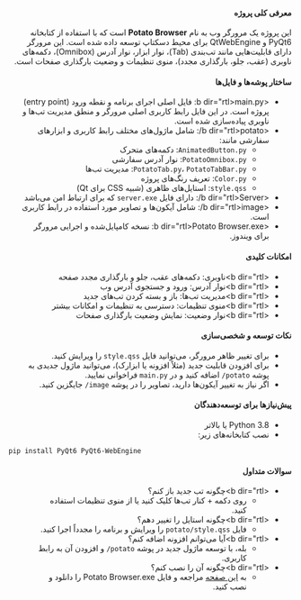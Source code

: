 <div dir="rtl">

#### معرفی کلی پروژه

این پروژه یک مرورگر وب به نام **Potato Browser** است که با استفاده از کتابخانه PyQt6 و QtWebEngine برای محیط دسکتاپ توسعه داده شده است. این مرورگر دارای قابلیت‌هایی مانند تب‌بندی (Tab)، نوار ابزار، نوار آدرس (Omnibox)، دکمه‌های ناوبری (عقب، جلو، بارگذاری مجدد)، منوی تنظیمات و وضعیت بارگذاری صفحات است.

#### ساختار پوشه‌ها و فایل‌ها

- <b dir="rtl>main.py</b>: فایل اصلی اجرای برنامه و نقطه ورود (entry point) پروژه است. در این فایل رابط کاربری اصلی مرورگر و منطق مدیریت تب‌ها و ناوبری پیاده‌سازی شده است.
- <b dir="rtl>potato/</b>: شامل ماژول‌های مختلف رابط کاربری و ابزارهای سفارشی مانند:
    - <code>AnimatedButton.py</code>: دکمه‌های متحرک
    - <code>PotatoOmnibox.py</code>: نوار آدرس سفارشی
    - <code>PotatoTab.py</code>، <code>PotatoTabBar.py</code>: مدیریت تب‌ها
    - <code>Color.py</code>: تعریف رنگ‌های پروژه
    - <code>style.qss</code>: استایل‌های ظاهری (شبیه CSS برای Qt)
- <b dir="rtl>Server/</b>: دارای فایل <code>server.exe</code> که برای ارتباط امن می‌باشد
- <b dir="rtl>image/</b>: شامل آیکون‌ها و تصاویر مورد استفاده در رابط کاربری است.
- <b dir="rtl>Potato Browser.exe</b>: نسخه کامپایل‌شده و اجرایی مرورگر برای ویندوز.

#### امکانات کلیدی

- <b dir="rtl>ناوبری:</b> دکمه‌های عقب، جلو و بارگذاری مجدد صفحه
- <b dir="rtl>نوار آدرس:</b> ورود و جستجوی آدرس وب
- <b dir="rtl>مدیریت تب‌ها:</b> باز و بسته کردن تب‌های جدید
- <b dir="rtl>منوی تنظیمات:</b> دسترسی به تنظیمات و امکانات بیشتر
- <b dir="rtl>نوار وضعیت:</b> نمایش وضعیت بارگذاری صفحات

#### نکات توسعه و شخصی‌سازی

- برای تغییر ظاهر مرورگر، می‌توانید فایل <code>style.qss</code> را ویرایش کنید.
- برای افزودن قابلیت جدید (مثلاً افزونه یا ابزارک)، می‌توانید ماژول جدیدی به پوشه <code>potato/</code> اضافه کنید و در <code>main.py</code> فراخوانی نمایید.
- اگر نیاز به تغییر آیکون‌ها دارید، تصاویر را در پوشه <code>image/</code> جایگزین کنید.

#### پیش‌نیازها برای توسعه‌دهندگان

- Python 3.8 یا بالاتر
- نصب کتابخانه‌های زیر:

</div>


  ```
  pip install PyQt6 PyQt6-WebEngine
  ```

<div dir="rtl">

#### سوالات متداول

- <b dir="rtl>چگونه تب جدید باز کنم؟</b>
    - روی دکمه + کنار تب‌ها کلیک کنید یا از منوی تنظیمات استفاده کنید.
- <b dir="rtl>چگونه استایل را تغییر دهم؟</b>
    - فایل <code>potato/style.qss</code> را ویرایش و برنامه را مجدداً اجرا کنید.
- <b dir="rtl>آیا می‌توانم افزونه اضافه کنم؟</b>
    - بله، با توسعه ماژول جدید در پوشه <code>potato/</code> و افزودن آن به رابط کاربری.
- <b dir="rtl>چگونه آن را نصب کنم؟</b>
    - به <a href="https://github.com/amir138813/Potato-Browser/releases">این صفحه</a> مراجعه و فایل Potato Browser.exe را دانلود و نصب کنید.

</div>